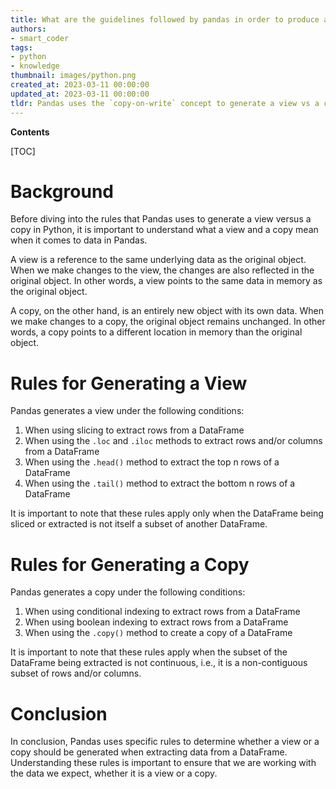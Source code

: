 ```yaml
---
title: What are the guidelines followed by pandas in order to produce a view or a copy?
authors:
- smart_coder
tags:
- python
- knowledge
thumbnail: images/python.png
created_at: 2023-03-11 00:00:00
updated_at: 2023-03-11 00:00:00
tldr: Pandas uses the `copy-on-write` concept to generate a view vs a copy in Python.
---
```


**Contents**

[TOC]

# Background
Before diving into the rules that Pandas uses to generate a view versus a copy in Python, it is important to understand what a view and a copy mean when it comes to data in Pandas.

A view is a reference to the same underlying data as the original object. When we make changes to the view, the changes are also reflected in the original object. In other words, a view points to the same data in memory as the original object.

A copy, on the other hand, is an entirely new object with its own data. When we make changes to a copy, the original object remains unchanged. In other words, a copy points to a different location in memory than the original object.

# Rules for Generating a View
Pandas generates a view under the following conditions:
1. When using slicing to extract rows from a DataFrame
2. When using the `.loc` and `.iloc` methods to extract rows and/or columns from a DataFrame
3. When using the `.head()` method to extract the top n rows of a DataFrame
4. When using the `.tail()` method to extract the bottom n rows of a DataFrame

It is important to note that these rules apply only when the DataFrame being sliced or extracted is not itself a subset of another DataFrame.

# Rules for Generating a Copy
Pandas generates a copy under the following conditions:
1. When using conditional indexing to extract rows from a DataFrame
2. When using boolean indexing to extract rows from a DataFrame
3. When using the `.copy()` method to create a copy of a DataFrame

It is important to note that these rules apply when the subset of the DataFrame being extracted is not continuous, i.e., it is a non-contiguous subset of rows and/or columns.

# Conclusion
In conclusion, Pandas uses specific rules to determine whether a view or a copy should be generated when extracting data from a DataFrame. Understanding these rules is important to ensure that we are working with the data we expect, whether it is a view or a copy.
